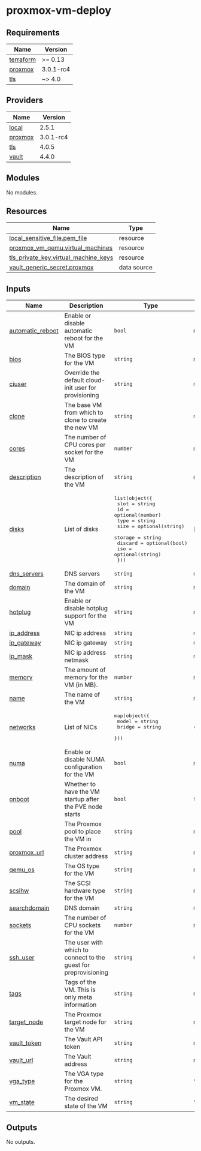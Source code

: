 <!-- BEGIN_TF_DOCS -->
# proxmox-vm-deploy

## Requirements

| Name | Version |
|------|---------|
| <a name="requirement_terraform"></a> [terraform](#requirement\_terraform) | >= 0.13 |
| <a name="requirement_proxmox"></a> [proxmox](#requirement\_proxmox) | 3.0.1-rc4 |
| <a name="requirement_tls"></a> [tls](#requirement\_tls) | ~> 4.0 |

## Providers

| Name | Version |
|------|---------|
| <a name="provider_local"></a> [local](#provider\_local) | 2.5.1 |
| <a name="provider_proxmox"></a> [proxmox](#provider\_proxmox) | 3.0.1-rc4 |
| <a name="provider_tls"></a> [tls](#provider\_tls) | 4.0.5 |
| <a name="provider_vault"></a> [vault](#provider\_vault) | 4.4.0 |

## Modules

No modules.

## Resources

| Name | Type |
|------|------|
| [local_sensitive_file.pem_file](https://registry.terraform.io/providers/hashicorp/local/latest/docs/resources/sensitive_file) | resource |
| [proxmox_vm_qemu.virtual_machines](https://registry.terraform.io/providers/telmate/proxmox/3.0.1-rc4/docs/resources/vm_qemu) | resource |
| [tls_private_key.virtual_machine_keys](https://registry.terraform.io/providers/hashicorp/tls/latest/docs/resources/private_key) | resource |
| [vault_generic_secret.proxmox](https://registry.terraform.io/providers/hashicorp/vault/latest/docs/data-sources/generic_secret) | data source |

## Inputs

| Name | Description | Type | Default | Required |
|------|-------------|------|---------|:--------:|
| <a name="input_automatic_reboot"></a> [automatic\_reboot](#input\_automatic\_reboot) | Enable or disable automatic reboot for the VM | `bool` | n/a | yes |
| <a name="input_bios"></a> [bios](#input\_bios) | The BIOS type for the VM | `string` | n/a | yes |
| <a name="input_ciuser"></a> [ciuser](#input\_ciuser) | Override the default cloud-init user for provisioning | `string` | `null` | no |
| <a name="input_clone"></a> [clone](#input\_clone) | The base VM from which to clone to create the new VM | `string` | `null` | no |
| <a name="input_cores"></a> [cores](#input\_cores) | The number of CPU cores per socket for the VM | `number` | n/a | yes |
| <a name="input_description"></a> [description](#input\_description) | The description of the VM | `string` | n/a | yes |
| <a name="input_disks"></a> [disks](#input\_disks) | List of disks | <pre>list(object({<br/>    slot    = string<br/>    id      = optional(number)<br/>    type    = string<br/>    size    = optional(string)<br/>    storage = string<br/>    discard = optional(bool)<br/>    iso     = optional(string)<br/>  }))</pre> | `[]` | no |
| <a name="input_dns_servers"></a> [dns\_servers](#input\_dns\_servers) | DNS servers | `string` | `null` | no |
| <a name="input_domain"></a> [domain](#input\_domain) | The domain of the VM | `string` | n/a | yes |
| <a name="input_hotplug"></a> [hotplug](#input\_hotplug) | Enable or disable hotplug support for the VM | `string` | n/a | yes |
| <a name="input_ip_address"></a> [ip\_address](#input\_ip\_address) | NIC ip address | `string` | `null` | no |
| <a name="input_ip_gateway"></a> [ip\_gateway](#input\_ip\_gateway) | NIC ip gateway | `string` | `null` | no |
| <a name="input_ip_mask"></a> [ip\_mask](#input\_ip\_mask) | NIC ip address netmask | `string` | `null` | no |
| <a name="input_memory"></a> [memory](#input\_memory) | The amount of memory for the VM (in MB). | `number` | n/a | yes |
| <a name="input_name"></a> [name](#input\_name) | The name of the VM | `string` | n/a | yes |
| <a name="input_networks"></a> [networks](#input\_networks) | List of NICs | <pre>map(object({<br/>    model  = string<br/>    bridge = string<br/>  }))</pre> | `{}` | no |
| <a name="input_numa"></a> [numa](#input\_numa) | Enable or disable NUMA configuration for the VM | `bool` | n/a | yes |
| <a name="input_onboot"></a> [onboot](#input\_onboot) | Whether to have the VM startup after the PVE node starts | `bool` | `false` | no |
| <a name="input_pool"></a> [pool](#input\_pool) | The Proxmox pool to place the VM in | `string` | n/a | yes |
| <a name="input_proxmox_url"></a> [proxmox\_url](#input\_proxmox\_url) | The Proxmox cluster address | `string` | n/a | yes |
| <a name="input_qemu_os"></a> [qemu\_os](#input\_qemu\_os) | The OS type for the VM | `string` | n/a | yes |
| <a name="input_scsihw"></a> [scsihw](#input\_scsihw) | The SCSI hardware type for the VM | `string` | n/a | yes |
| <a name="input_searchdomain"></a> [searchdomain](#input\_searchdomain) | DNS domain | `string` | `null` | no |
| <a name="input_sockets"></a> [sockets](#input\_sockets) | The number of CPU sockets for the VM | `number` | n/a | yes |
| <a name="input_ssh_user"></a> [ssh\_user](#input\_ssh\_user) | The user with which to connect to the guest for preprovisioning | `string` | `null` | no |
| <a name="input_tags"></a> [tags](#input\_tags) | Tags of the VM. This is only meta information | `string` | n/a | yes |
| <a name="input_target_node"></a> [target\_node](#input\_target\_node) | The Proxmox target node for the VM | `string` | n/a | yes |
| <a name="input_vault_token"></a> [vault\_token](#input\_vault\_token) | The Vault API token | `string` | n/a | yes |
| <a name="input_vault_url"></a> [vault\_url](#input\_vault\_url) | The Vault address | `string` | n/a | yes |
| <a name="input_vga_type"></a> [vga\_type](#input\_vga\_type) | The VGA type for the Proxmox VM. | `string` | `"cirrus"` | no |
| <a name="input_vm_state"></a> [vm\_state](#input\_vm\_state) | The desired state of the VM | `string` | `"stopped"` | no |

## Outputs

No outputs.
<!-- END_TF_DOCS -->